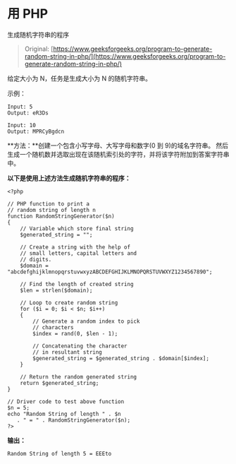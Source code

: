 # 用 PHP

生成随机字符串的程序

> Original: [https://www.geeksforgeeks.org/program-to-generate-random-string-in-php/](https://www.geeksforgeeks.org/program-to-generate-random-string-in-php/)

给定大小为 N，任务是生成大小为 N 的随机字符串。

示例：

```
Input: 5
Output: eR3Ds

Input: 10
Output: MPRCyBgdcn

```

**方法：**创建一个包含小写字母、大写字母和数字(0 到 9)的域名字符串。 然后生成一个随机数并选取出现在该随机索引处的字符，并将该字符附加到答案字符串中。

**以下是使用上述方法生成随机字符串的程序：**

```
<?php

// PHP function to print a 
// random string of length n
function RandomStringGenerator($n)
{
    // Variable which store final string
    $generated_string = "";

    // Create a string with the help of 
    // small letters, capital letters and
    // digits.
    $domain = "abcdefghijklmnopqrstuvwxyzABCDEFGHIJKLMNOPQRSTUVWXYZ1234567890";

    // Find the length of created string
    $len = strlen($domain);

    // Loop to create random string
    for ($i = 0; $i < $n; $i++)
    {
        // Generate a random index to pick
        // characters
        $index = rand(0, $len - 1);

        // Concatenating the character 
        // in resultant string
        $generated_string = $generated_string . $domain[$index];
    }

    // Return the random generated string
    return $generated_string;
}

// Driver code to test above function
$n = 5;
echo "Random String of length " . $n 
   . " = " . RandomStringGenerator($n);
?>
```

**输出：**

```
Random String of length 5 = EEEto

```